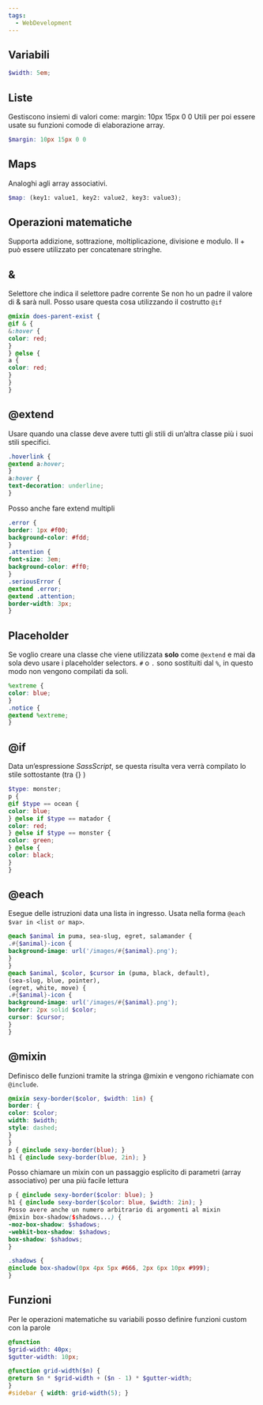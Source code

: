 ```yaml
---
tags:
  - WebDevelopment
---
```

## Variabili
```scss
$width: 5em;
```

## Liste
Gestiscono insiemi di valori come: margin: 10px 15px 0 0
Utili per poi essere usate su funzioni comode di elaborazione array. 
```scss
$margin: 10px 15px 0 0
```

## Maps
Analoghi agli array associativi.
```scss
$map: (key1: value1, key2: value2, key3: value3);
```

## Operazioni matematiche
Supporta addizione, sottrazione, moltiplicazione, divisione e modulo.
Il + può essere utilizzato per concatenare stringhe.

## &
Selettore che indica il selettore padre corrente
Se non ho un padre il valore di & sarà null. Posso usare questa cosa utilizzando il costrutto `@if`

```scss
@mixin does-parent-exist {
@if & {
&:hover {
color: red;
}
} @else {
a {
color: red;
}
}
}
```

## @extend
Usare quando una classe deve avere tutti gli stili di un’altra classe più i suoi stili specifici.

```scss
.hoverlink {
@extend a:hover;
}
a:hover {
text-decoration: underline;
}
```

Posso anche fare extend multipli

```scss
.error {
border: 1px #f00;
background-color: #fdd;
}
.attention {
font-size: 3em;
background-color: #ff0;
}
.seriousError {
@extend .error;
@extend .attention;
border-width: 3px;
}
```

## Placeholder
Se voglio creare una classe che viene utilizzata **solo** come `@extend` e mai da sola devo usare i placeholder selectors. `#` o `.` sono sostituiti dal `%`, in questo modo non vengono compilati da soli.

```scss
%extreme {
color: blue;
}
.notice {
@extend %extreme;
}
```

## @if

Data un’espressione *SassScript*, se questa risulta vera verrà compilato lo stile sottostante (tra {} )

```scss
$type: monster;
p {
@if $type == ocean {
color: blue;
} @else if $type == matador {
color: red;
} @else if $type == monster {
color: green;
} @else {
color: black;
}
}
```

## @each

Esegue delle istruzioni data una lista in ingresso. Usata nella forma `@each $var in <list or map>`.

```scss
@each $animal in puma, sea-slug, egret, salamander {
.#{$animal}-icon {
background-image: url('/images/#{$animal}.png');
}
}
@each $animal, $color, $cursor in (puma, black, default),
(sea-slug, blue, pointer),
(egret, white, move) {
.#{$animal}-icon {
background-image: url('/images/#{$animal}.png');
border: 2px solid $color;
cursor: $cursor;
}
}
```

## @mixin

Definisco delle funzioni tramite la stringa @mixin e vengono richiamate con `@include`.

```scss
@mixin sexy-border($color, $width: 1in) {
border: {
color: $color;
width: $width;
style: dashed;
}
}
p { @include sexy-border(blue); }
h1 { @include sexy-border(blue, 2in); }
```

Posso chiamare un mixin con un passaggio esplicito di parametri (array associativo) per una più facile lettura

```scss
p { @include sexy-border($color: blue); }
h1 { @include sexy-border($color: blue, $width: 2in); }
Posso avere anche un numero arbitrario di argomenti al mixin
@mixin box-shadow($shadows...) {
-moz-box-shadow: $shadows;
-webkit-box-shadow: $shadows;
box-shadow: $shadows;
}

.shadows {
@include box-shadow(0px 4px 5px #666, 2px 6px 10px #999);
}
```

## Funzioni

Per le operazioni matematiche su variabili posso definire funzioni custom con la parole 

```scss
@function
$grid-width: 40px;
$gutter-width: 10px;

@function grid-width($n) {
@return $n * $grid-width + ($n - 1) * $gutter-width;
}
#sidebar { width: grid-width(5); }
```